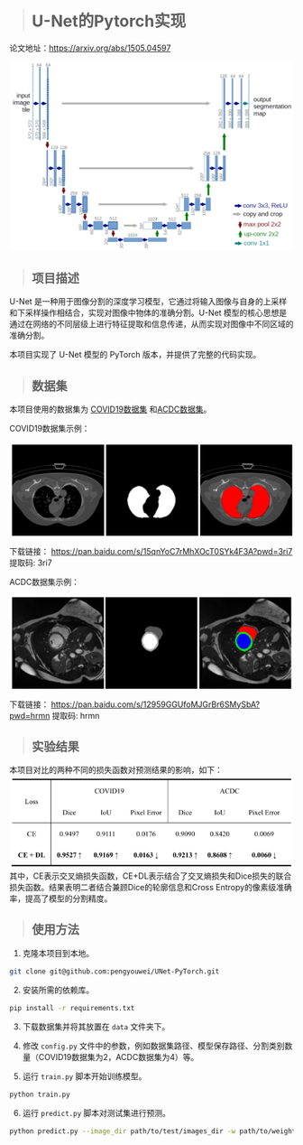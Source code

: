 ># U-Net的Pytorch实现


论文地址：https://arxiv.org/abs/1505.04597

![image](./u-net.png)

>## 项目描述

U-Net 是一种用于图像分割的深度学习模型，它通过将输入图像与自身的上采样和下采样操作相结合，实现对图像中物体的准确分割。U-Net 模型的核心思想是通过在网络的不同层级上进行特征提取和信息传递，从而实现对图像中不同区域的准确分割。

本项目实现了 U-Net 模型的 PyTorch 版本，并提供了完整的代码实现。

>## 数据集

本项目使用的数据集为 [COVID19数据集](https://pan.baidu.com/s/15qnYoC7rMhXOcT0SYk4F3A?pwd=3ri7) 和[ACDC数据集](https://pan.baidu.com/s/12959GGUfoMJGrBr6SMySbA?pwd=hrmn)。

COVID19数据集示例：

![image](./covid19.png)

下载链接： https://pan.baidu.com/s/15qnYoC7rMhXOcT0SYk4F3A?pwd=3ri7 提取码: 3ri7

ACDC数据集示例：

![image](./acdc.png)

下载链接： https://pan.baidu.com/s/12959GGUfoMJGrBr6SMySbA?pwd=hrmn 提取码: hrmn

>## 实验结果
本项目对比的两种不同的损失函数对预测结果的影响，如下：
![image](/res_table.png)
其中，CE表示交叉熵损失函数，CE+DL表示结合了交叉熵损失和Dice损失的联合损失函数。结果表明二者结合兼顾Dice的轮廓信息和Cross Entropy的像素级准确率，提高了模型的分割精度。


>## 使用方法

1. 克隆本项目到本地。
```bash
git clone git@github.com:pengyouwei/UNet-PyTorch.git
```
2. 安装所需的依赖库。
```bash
pip install -r requirements.txt
```
3. 下载数据集并将其放置在 `data` 文件夹下。

4. 修改 `config.py` 文件中的参数，例如数据集路径、模型保存路径、分割类别数量（COVID19数据集为2，ACDC数据集为4）等。

5. 运行 `train.py` 脚本开始训练模型。
```bash
python train.py
```
6. 运行 `predict.py` 脚本对测试集进行预测。
```bash
python predict.py --image_dir path/to/test/images_dir -w path/to/weights.pth
```
